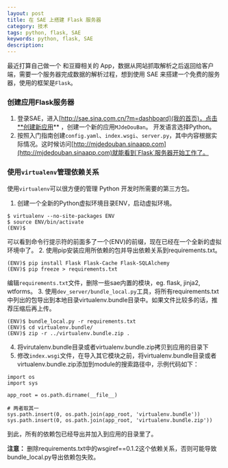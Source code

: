 ```yaml
---
layout: post
title: 在 SAE 上搭建 Flask 服务器
category: 技术
tags: python, flask, SAE 
keywords: python, flask, SAE
description:
---
```



最近打算自己做一个 和豆瓣相关的 App，数据从网站抓取解析之后返回给客户端，需要一个服务器完成数据的解析过程，想到使用 SAE 来搭建一个免费的服务器，使用的框架是`Flask`。

### 创建应用Flask服务器

1. 登录SAE，进入[http://sae.sina.com.cn/?m=dashboard](我的首页)，点击**创建新应用** ，创建一个新的应用`MJdeDouBan`。 开发语言选择Python。
2. 按照入门指南创建`config.yaml`、`index.wsgi`、`server.py`，其中内容根据实际情况。这时候访问[http://mjdedouban.sinaapp.com](http://mjdedouban.sinaapp.com)就能看到`Flask`服务器开始工作了。

### 使用`virtualenv`管理依赖关系
使用`virtualenv`可以很方便的管理 Python 开发时所需要的第三方包。
1. 创建一个全新的Python虚拟环境目录ENV，启动虚拟环境。

```
$ virtualenv --no-site-packages ENV
$ source ENV/bin/activate
(ENV)$
```
可以看到命令行提示符的前面多了一个(ENV)的前缀，现在已经在一个全新的虚拟环境中了。
2. 使用pip安装应用所依赖的包并导出依赖关系到requirements.txt。

```
(ENV)$ pip install Flask Flask-Cache Flask-SQLAlchemy
(ENV)$ pip freeze > requirements.txt
```
编辑`requirements.txt`文件，删除一些sae内置的模块，eg. flask, jinja2, wtforms。
3. 使用`dev_server/bundle_local.py`工具，将所有requirements.txt中列出的包导出到本地目录virtualenv.bundle目录中。如果文件比较多的话，推荐压缩后再上传。

```
(ENV)$ bundle_local.py -r requirements.txt
(ENV)$ cd virtualenv.bundle/
(ENV)$ zip -r ../virtualenv.bundle.zip .
```
4. 将virutalenv.bundle目录或者virtualenv.bundle.zip拷贝到应用的目录下
5. 修改`index.wsgi`文件，在导入其它模块之前，将virtualenv.bundle目录或者virtualenv.bundle.zip添加到module的搜索路径中，示例代码如下：

```
import os
import sys

app_root = os.path.dirname(__file__)

# 两者取其一
sys.path.insert(0, os.path.join(app_root, 'virtualenv.bundle'))
sys.path.insert(0, os.path.join(app_root, 'virtualenv.bundle.zip'))
```
到此，所有的依赖包已经导出并加入到应用的目录里了。

**注意：**
删除requirements.txt中的wsgiref==0.1.2这个依赖关系，否则可能导致 bundle_local.py导出依赖包失败。







